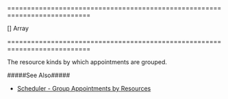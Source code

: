 <!--**
/*-------------------------------------------
    Auto-generated file. Do not modify.
-------------------------------------------

**-->
===========================================================================
<!--default-->[]<!--/default-->
<!--type-->Array<!--/type-->
===========================================================================

<!--shortDescription-->
The resource kinds by which appointments are grouped.
<!--/shortDescription-->

<!--fullDescription-->
#####See Also#####
- [Scheduler - Group Appointments by Resources](/Documentation/Guide/Widgets/Scheduler/Resources/Group_Appointments_by_Resources/)
<!--/fullDescription-->